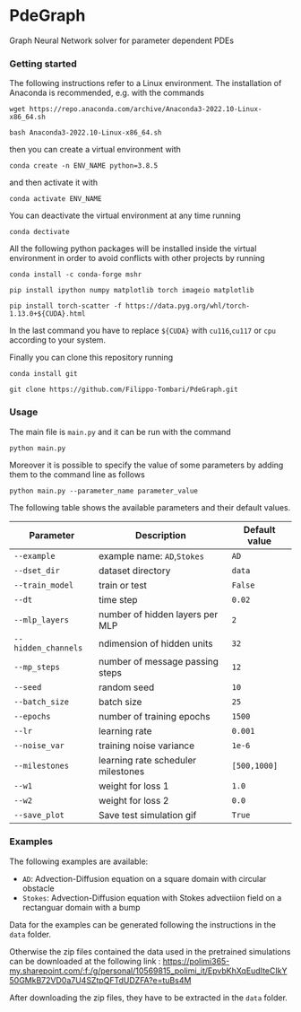 # PdeGraph
Graph Neural Network solver for parameter dependent PDEs
### Getting started
The following instructions refer to a Linux environment. The installation of Anaconda is recommended, e.g. with the commands

`wget https://repo.anaconda.com/archive/Anaconda3-2022.10-Linux-x86_64.sh`

`bash Anaconda3-2022.10-Linux-x86_64.sh`

then you can create a virtual environment with

`conda create -n ENV_NAME python=3.8.5`

and then activate it with 

`conda activate ENV_NAME`

You can deactivate the virtual environment at any time running

`conda dectivate`

All the following python packages will be installed inside the virtual environment in order to avoid conflicts with other projects by running

`conda install -c conda-forge mshr`

`pip install ipython numpy matplotlib torch imageio matplotlib`

`pip install torch-scatter -f https://data.pyg.org/whl/torch-1.13.0+${CUDA}.html`

In the last command you have to replace `${CUDA}` with `cu116`,`cu117` or `cpu` according to your system.

Finally you can clone this repository running 

`conda install git`

`git clone https://github.com/Filippo-Tombari/PdeGraph.git`


### Usage

The main file is `main.py` and it can be run with the command 

`python main.py`    

Moreover it is possible to specify the value of some parameters by adding them to the command line as follows

`python main.py --parameter_name parameter_value`

The following table shows the available parameters and their default values.

| Parameter           | Description                         | Default value |
|---------------------|-------------------------------------|---------------|
| `--example`         | example name: `AD`,`Stokes`         | `AD`          |
| `--dset_dir`        | dataset directory                   | `data`        |
| `--train_model`     | train or test                       | `False`       |
| `--dt`              | time step                           | `0.02`        |
| `--mlp_layers`      | number of hidden layers per MLP     | `2`           |
| `--hidden_channels` | ndimension of hidden units          | `32`          |
| `--mp_steps`        | number of message passing steps     | `12`          |
| `--seed`            | random seed                         | `10`          |
| `--batch_size`      | batch size                          | `25`          |
| `--epochs`          | number of training epochs           | `1500`        |
| `--lr`              | learning rate                       | `0.001`       |
| `--noise_var`       | training noise variance             | `1e-6`        |
| `--milestones`      | learning rate scheduler milestones  | `[500,1000]`  |
| `--w1`              | weight for loss 1                   | `1.0`         |
| `--w2`              | weight for loss 2                   | `0.0`         |
| `--save_plot`       | Save test simulation gif            | `True`        |

### Examples

The following examples are available:

- `AD`: Advection-Diffusion equation on a square domain with circular obstacle
- `Stokes`: Advection-Diffusion equation with Stokes advectiion field on a rectanguar domain with a bump

Data for the examples can be generated following the instructions in the `data` folder.

Otherwise the zip files contained the data used in the pretrained simulations can be downloaded at the following
link : https://polimi365-my.sharepoint.com/:f:/g/personal/10569815_polimi_it/EpvbKhXqEudIteCIkY50GMkB72VD0a7U4SZtpQFTdUDZFA?e=tuBs4M

After downloading the zip files, they have to be extracted in the `data` folder.